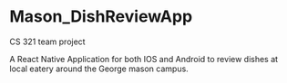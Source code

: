 # Mason_DishReviewApp
CS 321 team project

A React Native Application for both IOS and Android to review dishes at local eatery around the George mason campus.
